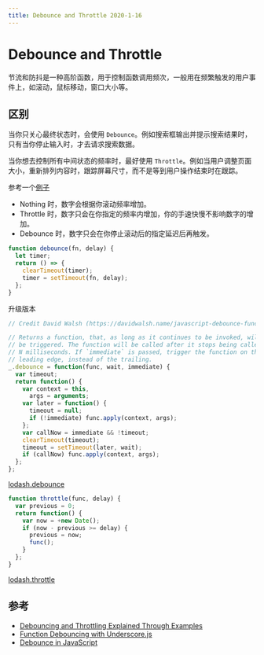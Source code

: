 ```yaml
---
title: Debounce and Throttle 2020-1-16
---
```


# Debounce and Throttle

节流和防抖是一种高阶函数，用于控制函数调用频次，一般用在频繁触发的用户事件上，如滚动，鼠标移动，窗口大小等。

## 区别

当你只关心最终状态时，会使用 `Debounce`。例如搜索框输出并提示搜索结果时，只有当你停止输入时，才去请求搜索数据。

当你想去控制所有中间状态的频率时，最好使用 `Throttle`。例如当用户调整页面大小，重新排列内容时，跟踪屏幕尺寸，而不是等到用户操作结束时在跟踪。

参考一个[例子](http://codepen.io/chriscoyier/pen/vOZNQV/)

- Nothing 时，数字会根据你滚动频率增加。
- Throttle 时，数字只会在你指定的频率内增加，你的手速快慢不影响数字的增加。
- Debounce 时，数字只会在你停止滚动后的指定延迟后再触发。

```js
function debounce(fn, delay) {
  let timer;
  return () => {
    clearTimeout(timer);
    timer = setTimeout(fn, delay);
  };
}
```

升级版本

```js
// Credit David Walsh (https://davidwalsh.name/javascript-debounce-function)

// Returns a function, that, as long as it continues to be invoked, will not
// be triggered. The function will be called after it stops being called for
// N milliseconds. If `immediate` is passed, trigger the function on the
// leading edge, instead of the trailing.
_.debounce = function(func, wait, immediate) {
  var timeout;
  return function() {
    var context = this,
      args = arguments;
    var later = function() {
      timeout = null;
      if (!immediate) func.apply(context, args);
    };
    var callNow = immediate && !timeout;
    clearTimeout(timeout);
    timeout = setTimeout(later, wait);
    if (callNow) func.apply(context, args);
  };
};
```

[lodash.debounce](https://github.com/lodash/lodash/blob/master/debounce.js)

```js
function throttle(func, delay) {
  var previous = 0;
  return function() {
    var now = +new Date();
    if (now - previous >= delay) {
      previous = now;
      func();
    }
  };
}
```

[lodash.throttle](https://github.com/lodash/lodash/blob/master/throttle.js)

## 参考

- [Debouncing and Throttling Explained Through Examples](https://css-tricks.com/debouncing-throttling-explained-examples/)
- [Function Debouncing with Underscore.js](https://davidwalsh.name/function-debounce)
- [Debounce in JavaScript](https://levelup.gitconnected.com/debounce-in-javascript-improve-your-applications-performance-5b01855e086)
